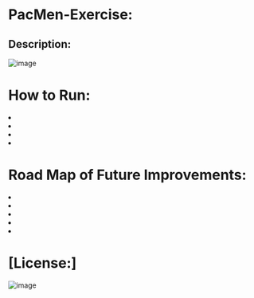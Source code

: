 # PacMen-Exercise:
## Description:



![image](https://user-images.githubusercontent.com/101611557/169924036-e747e42d-1d64-4e68-be57-f3f924987815.png)

# How to Run:
<li>
<li>
<li>
<li>

  
# Road Map of Future Improvements: 
<li>
<li>
<li>
<li>
<li>


 # [License:]
![image](https://user-images.githubusercontent.com/101611557/170178857-f8f55b85-604a-4a9f-94ff-b3867b3e1889.png)

